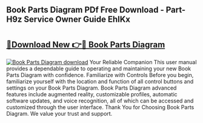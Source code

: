 ## Book Parts Diagram PDf Free Download - Part-H9z Service Owner Guide EhIKx

# <h2><a href="http://dfpwdew.blite.top/?on=Book+Parts+Diagram">🔗Download New 👉🔴 Book Parts Diagram</a></h2>

[![Book Parts Diagram download](https://i.imgur.com/lujVjoI.png)](http://dfpwdew.blite.top/?on=Book+Parts+Diagram)
Your Reliable Companion This user manual provides a dependable guide to operating and maintaining your new Book Parts Diagram with confidence. Familiarize with Controls Before you begin, familiarize yourself with the location and function of all control buttons and settings on your Book Parts Diagram. Book Parts Diagram advanced features include augmented reality, customizable profiles, automatic software updates, and voice recognition, all of which can be accessed and customized through the user interface. Thank You for Choosing Book Parts Diagram. We value your trust and support.
